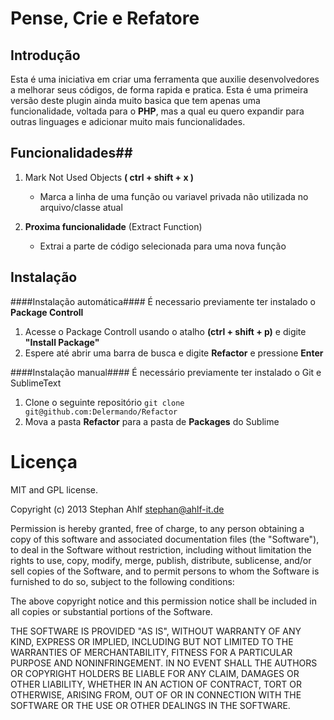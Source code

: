 # Pense, Crie e Refatore #

## Introdução ##
Esta é uma iniciativa em criar uma ferramenta que auxilie desenvolvedores a melhorar seus códigos, de forma rapida e pratica. Esta é uma primeira versão deste plugin ainda muito basica que tem apenas uma funcionalidade, voltada para o **PHP**,
mas a qual eu quero expandir para outras linguages e adicionar muito mais funcionalidades.


## Funcionalidades##
1. Mark Not Used Objects **( ctrl + shift + x )**
    - Marca a linha de uma função ou variavel privada não utilizada no arquivo/classe atual

2. **Proxima funcionalidade** (Extract Function)
    - Extrai a parte de código selecionada para uma nova função

## Instalação ##
####Instalação automática####
É necessario previamente ter instalado o **Package Controll**  
1. Acesse o Package Controll usando o atalho **(ctrl + shift + p)**  e digite **"Install Package"**  
2. Espere até abrir uma barra de busca e digite **Refactor** e pressione **Enter**

####Instalação manual####
É necessário previamente ter instalado o Git e SublimeText  
1. Clone o seguinte repositório `git clone git@github.com:Delermando/Refactor`  
2. Mova a pasta **Refactor** para a pasta de **Packages** do Sublime



Licença
=======

MIT and GPL license.

Copyright (c) 2013 Stephan Ahlf <stephan@ahlf-it.de>

Permission is hereby granted, free of charge, to any person obtaining a copy of this software and associated documentation files (the "Software"), to deal in the Software without restriction, including without limitation the rights to use, copy, modify, merge, publish, distribute, sublicense, and/or sell copies of the Software, and to permit persons to whom the Software is furnished to do so, subject to the following conditions:

The above copyright notice and this permission notice shall be included in all copies or substantial portions of the Software.

THE SOFTWARE IS PROVIDED "AS IS", WITHOUT WARRANTY OF ANY KIND, EXPRESS OR IMPLIED, INCLUDING BUT NOT LIMITED TO THE WARRANTIES OF MERCHANTABILITY, FITNESS FOR A PARTICULAR PURPOSE AND NONINFRINGEMENT. IN NO EVENT SHALL THE AUTHORS OR COPYRIGHT HOLDERS BE LIABLE FOR ANY CLAIM, DAMAGES OR OTHER LIABILITY, WHETHER IN AN ACTION OF CONTRACT, TORT OR OTHERWISE, ARISING FROM, OUT OF OR IN CONNECTION WITH THE SOFTWARE OR THE USE OR OTHER DEALINGS IN THE SOFTWARE.



